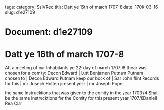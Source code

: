 tags: 
category: SalVRec
title: Datt ye 16th of march 1707-8
date: 1708-03-16
slug: d1e27109




# Document: d1e27109


# Datt ye 16th of march 1707-8

Att a meeting of our Inhabitants ye 22: day of march 1707 /8 thear was chosen for a comity: Decon Edward | Lutt Benjamen Putnam Putnam chosen to | Decon Edward Putnam keep our book of | Sar John flint Records for this | mr Joseph Holten present year | mr Joseph Pope

the same Instrucktions that was given to the comity in the year 1703 /4 Shall be the same instrucktions for the Comity for this present year 1707/8Daniell Rea Clar
